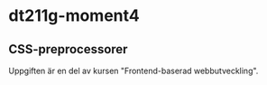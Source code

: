 # dt211g-moment4
## CSS-preprocessorer
Uppgiften är en del av kursen "Frontend-baserad webbutveckling".
